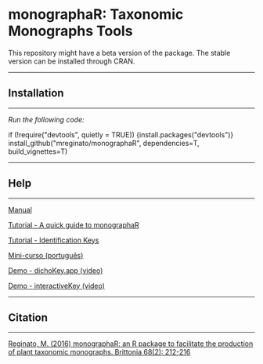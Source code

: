 # monographaR: Taxonomic Monographs Tools

This repository might have a beta version of the package. The stable version can be installed through CRAN.

**********
## Installation
**********

*Run the following code:*

if (!require("devtools", quietly = TRUE)) {install.packages("devtools")}   
install_github("mreginato/monographaR", dependencies=T, build_vignettes=T)

**********
## Help
**********

[Manual](https://cran.r-project.org/web/packages/monographaR/monographaR.pdf)  

[Tutorial - A quick guide to monographaR](https://cran.r-project.org/web/packages/monographaR/vignettes/tutorial.html)  

[Tutorial - Identification Keys](https://cran.r-project.org/web/packages/monographaR/vignettes/keys.html)  

[Mini-curso (português)](https://github.com/mreginato/Mini-curso_monographaR)  

[Demo - dichoKey.app (video)](http://htmlpreview.github.io/?https://github.com/mreginato/monographaR-demos/blob/main/dichoKey_app.html)

[Demo - interactiveKey (video)](http://htmlpreview.github.io/?https://github.com/mreginato/monographaR-demos/blob/main/interactiveKey.html)

**********
## Citation
**********

[Reginato, M. (2016) monographaR: an R package to facilitate the production of plant taxonomic monographs. Brittonia 68(2): 212-216](https://link.springer.com/article/10.1007/s12228-015-9407-z)


